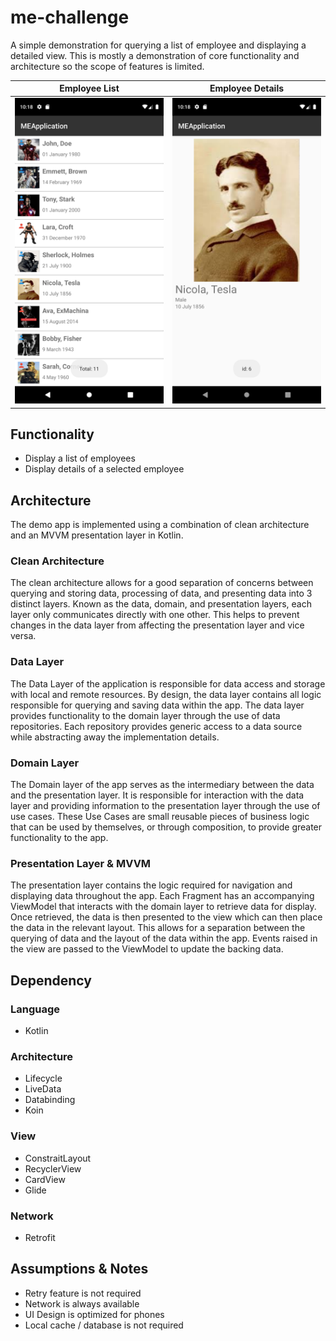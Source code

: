 # me-challenge

A simple demonstration for querying a list of employee and displaying a detailed view. This is mostly a demonstration of core functionality and architecture so the scope of features is limited.

Employee List                       |  Employee Details
:--------------------------------:|:-------------------------:
![Employee List](images/list_screen.png)   |  ![Employee Details](images/detail_screen.png)

## Functionality

- Display a list of employees
- Display details of a selected employee

## Architecture

The demo app is implemented using a combination of clean architecture and an MVVM presentation layer in Kotlin.

### Clean Architecture

The clean architecture allows for a good separation of concerns between querying and storing data, processing of data, and presenting data into 3 distinct layers. Known as the data, domain, and presentation layers, each layer only communicates directly with one other. This helps to prevent changes in the data layer from affecting the presentation layer and vice versa. 

### Data Layer

The Data Layer of the application is responsible for data access and storage with local and remote resources. By design, the data layer contains all logic responsible for querying and saving data within the app. The data layer provides functionality to the domain layer through the use of data repositories. Each repository provides generic access to a data source while abstracting away the implementation details.

### Domain Layer

The Domain layer of the app serves as the intermediary between the data and the presentation layer. It is responsible for interaction with the data layer and providing information to the presentation layer through the use of use cases. These Use Cases are small reusable pieces of business logic that can be used by themselves, or through composition, to provide greater functionality to the app.

### Presentation Layer & MVVM

The presentation layer contains the logic required for navigation and displaying data throughout the app. Each Fragment has an accompanying ViewModel that interacts with the domain layer to retrieve data for display. Once retrieved, the data is then presented to the view which can then place the data in the relevant layout. This allows for a separation between the querying of data and the layout of the data within the app. Events raised in the view are passed to the ViewModel to update the backing data.


## Dependency

### Language

- Kotlin

### Architecture

- Lifecycle
- LiveData
- Databinding
- Koin

### View

- ConstraitLayout
- RecyclerView
- CardView
- Glide

### Network

- Retrofit


## Assumptions & Notes

- Retry feature is not required
- Network is always available
- UI Design is optimized for phones
- Local cache / database is not required
